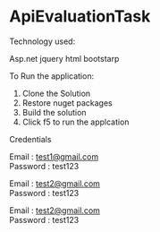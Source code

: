 # ApiEvaluationTask

Technology used:

Asp.net
jquery
html
bootstarp


To Run the application:

1) Clone the Solution
2) Restore nuget packages
3) Build the solution
4) Click f5 to run the applcation

Credentials

Email    : test1@gmail.com  
Password : test123


Email    : test2@gmail.com  
Password : test123


Email    : test2@gmail.com  
Password : test123



   

